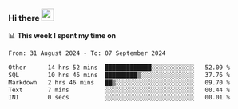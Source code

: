 ### Hi there <a href="https://www.gautamkrishnar.com/"><img src="https://media.giphy.com/media/hvRJCLFzcasrR4ia7z/giphy.gif" width="25px"></a>

📊 **This week I spent my time on**

<!--START_SECTION:waka-->

```txt
From: 31 August 2024 - To: 07 September 2024

Other      14 hrs 52 mins  █████████████░░░░░░░░░░░░   52.09 %
SQL        10 hrs 46 mins  █████████▒░░░░░░░░░░░░░░░   37.76 %
Markdown   2 hrs 46 mins   ██▒░░░░░░░░░░░░░░░░░░░░░░   09.70 %
Text       7 mins          ░░░░░░░░░░░░░░░░░░░░░░░░░   00.44 %
INI        0 secs          ░░░░░░░░░░░░░░░░░░░░░░░░░   00.01 %
```

<!--END_SECTION:waka-->
